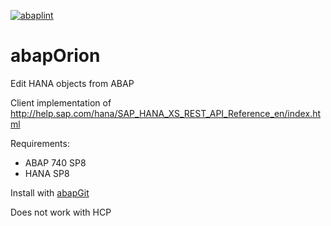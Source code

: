 [![abaplint](https://abaplint.org/badges/larshp/abapOrion)](http://abaplint.org/project/larshp/abapOrion)

# abapOrion

Edit HANA objects from ABAP

Client implementation of
http://help.sap.com/hana/SAP_HANA_XS_REST_API_Reference_en/index.html

Requirements:
* ABAP 740 SP8
* HANA SP8

Install with [abapGit](https://github.com/larshp/abapGit)

Does not work with HCP
